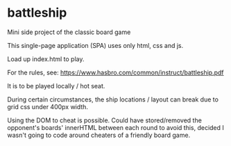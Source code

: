 # battleship
Mini side project of the classic board game

This single-page application (SPA) uses only html, css and js.

Load up index.html to play.

For the rules, see:
https://www.hasbro.com/common/instruct/battleship.pdf

It is to be played locally / hot seat.

During certain circumstances, the ship locations / layout can break due to grid css under 400px width.

Using the DOM to cheat is possible.  Could have stored/removed the opponent's boards' innerHTML between each round to avoid this, decided I wasn't going to code around cheaters of a friendly board game.
